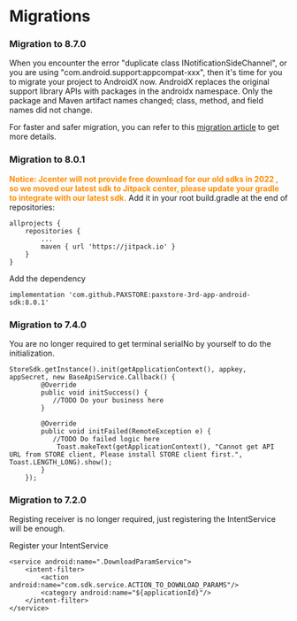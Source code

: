# Migrations

### Migration to 8.7.0
When you encounter the error "duplicate class INotificationSideChannel", or you are using "com.android.support:appcompat-xxx", then it's time for you to migrate your project to AndroidX now. AndroidX replaces the original support library APIs with packages in the androidx namespace. Only the package and Maven artifact names changed; class, method, and field names did not change.

For faster and safer migration, you can refer to this [migration article](https://developer.android.com/jetpack/androidx/migrate) to get more details.

### Migration to 8.0.1
<font color=#ff8c00>**Notice: Jcenter will not provide free download for our old sdks in 2022 , so we moved our latest sdk to Jitpack center, please update your gradle to integrate with our latest sdk.**
</font>
Add it in your root build.gradle at the end of repositories:


	allprojects {
		repositories {
			...
			maven { url 'https://jitpack.io' }
		}
	}

 Add the dependency

```
implementation 'com.github.PAXSTORE:paxstore-3rd-app-android-sdk:8.0.1'
```

### Migration to 7.4.0

You are no longer required to get terminal serialNo by yourself to do the initialization.

    StoreSdk.getInstance().init(getApplicationContext(), appkey, appSecret, new BaseApiService.Callback() {
            @Override
            public void initSuccess() {
               //TODO Do your business here
            }
    
            @Override
            public void initFailed(RemoteException e) {
               //TODO Do failed logic here
                Toast.makeText(getApplicationContext(), "Cannot get API URL from STORE client, Please install STORE client first.", Toast.LENGTH_LONG).show();
            }
        });


### Migration to 7.2.0
Registing receiver is no longer required, just registering the IntentService will be enough.

Register your IntentService

    <service android:name=".DownloadParamService">
        <intent-filter>
            <action android:name="com.sdk.service.ACTION_TO_DOWNLOAD_PARAMS"/>
            <category android:name="${applicationId}"/>
        </intent-filter>
    </service>




